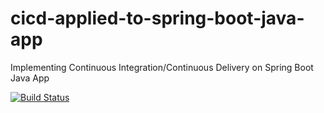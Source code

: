# cicd-applied-to-spring-boot-java-app
Implementing Continuous Integration/Continuous Delivery on Spring Boot Java App

[![Build Status](https://travis-ci.com/beo1975/cicd-applied-to-spring-boot-java-app.svg)](https://travis-ci.com/beo1975/cicd-applied-to-spring-boot-java-app)
